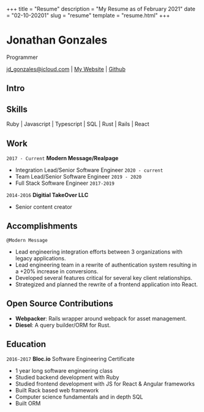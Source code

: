 +++
title = "Resume"
description = "My Resume as of February 2021"
date = "02-10-20201"
slug = "resume"
template = "resume.html"
+++

# Jonathan Gonzales
Programmer

<div id="webaddress">
  <a href="jd_gonzales@icloud.com">jd_gonzales@icloud.com</a> | <a href="/">My Website</a> | <a href="https://github.com/juliusdelta" target="_blank">Github</a>
</div>

## Intro


## Skills
Ruby | Javascript | Typescript | SQL | Rust | Rails | React

## Work

`2017 - Current`
__Modern Message/Realpage__

- Integration Lead/Senior Software Engineer
`2020 - current`
- Team Lead/Senior Software Engineer
`2019 - 2020`
- Full Stack Software Engineer
`2017-2019`

`2014-2016`
__Digitial TakeOver LLC__

- Senior content creator
## Accomplishments
`@Modern Message`
- Lead engineering integration efforts between 3 organizations with legacy applications.
- Lead engineering team in a rewrite of authentication system resulting in a +20% increase in conversions.
- Developed several features critical for several key client relationships.
- Strategized and planned the rewrite of a frontend application into React.

## Open Source Contributions
- __Webpacker__: Rails wrapper around webpack for asset management.
- __Diesel__: A query builder/ORM for Rust.
## Education

`2016-2017`
__Bloc.io__
Software Engineering Certificate
- 1 year long software engineering class
- Studied backend development with Ruby
- Studied frontend development with JS for React & Angular frameworks
- Built Rack based web framework
- Computer science fundamentals and in depth SQL
- Built ORM

